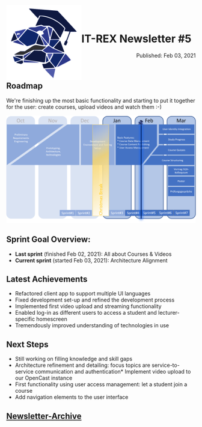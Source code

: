 <img align="left" width="200" src="../graphix/rexlogo.png"/>
<br/>
<br/>

# IT-REX Newsletter #5

<p align="right">Published: Feb 03, 2021</p>
<br/>

## Roadmap

We're finishing up the most basic functionality and starting to put it together for the user: create courses, upload videos and watch them :-)

![Roadmap](../graphix/roadmap05.png)

## Sprint Goal Overview:
* **Last sprint** (finished Feb 02, 2021): All about Courses & Videos
* **Current sprint** (started Feb 03, 2021): Architecture Alignment

## Latest Achievements
* Refactored client app to support multiple UI languages
* Fixed development set-up and refined the development process
* Implemented first video upload and streaming functionality
* Enabled log-in as different users to access a student and lecturer-specific homescreen 
* Tremendously improved understanding of technologies in use

## Next Steps
* Still working on filling knowledge and skill gaps
* Architecture refinement and detailing: focus topics are service-to-service communication and authentication* Implement video upload to our OpenCast instance
* First functionality using user access management: let a student join a course
* Add navigation elements to the user interface


## [Newsletter-Archive](https://github.com/IT-REX-Platform/Wiki/tree/main/newsletter/archive)